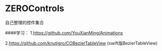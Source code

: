 # ZEROControls
自己整理的控件集合

####学习：
1.https://github.com/YouXianMing/Animations

2.https://github.com/knutigro/COBezierTableView (swift版BezierTableView)
